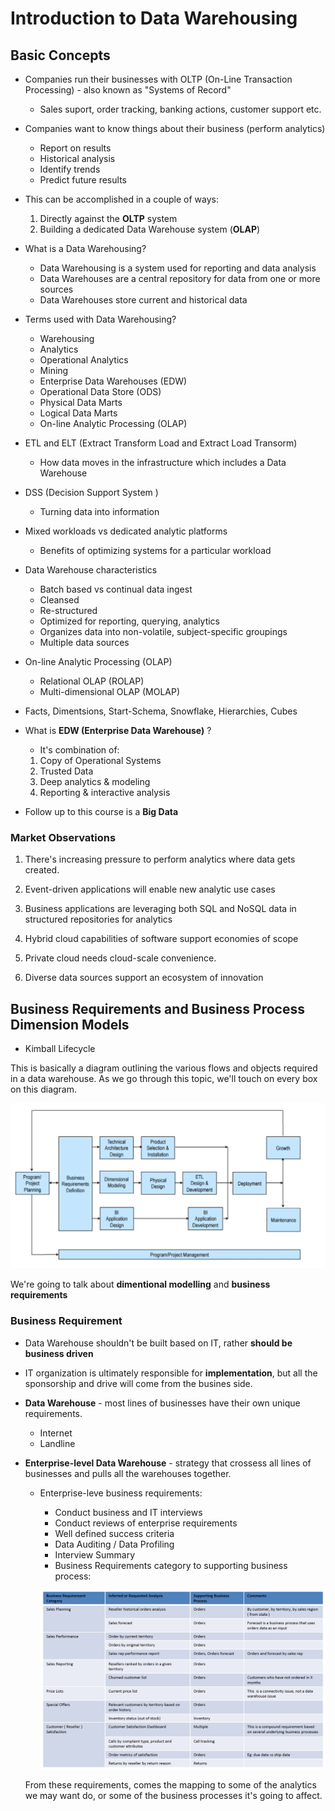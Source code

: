 # Introduction to Data Warehousing

## Basic Concepts

* Companies run their businesses with OLTP (On-Line Transaction Processing) - also known as "Systems of Record"
  * Sales suport, order tracking, banking actions, customer support etc.
  
* Companies want to know things about their business (perform analytics)
  * Report on results
  * Historical analysis
  * Identify trends
  * Predict future results
  
* This can be accomplished in a couple of ways: 
  1. Directly against the **OLTP** system
  2. Building a dedicated Data Warehouse system (**OLAP**)
  
* What is a Data Warehousing?
  * Data Warehousing is a system used for reporting and data analysis
  * Data Warehouses are a central repository for data from one or more sources
  * Data Warehouses store current and historical data

* Terms used with Data Warehousing?
  * Warehousing
  * Analytics
  * Operational Analytics
  * Mining
  * Enterprise Data Warehouses (EDW)
  * Operational Data Store (ODS)
  * Physical Data Marts
  * Logical Data Marts
  * On-line Analytic Processing (OLAP)
  
* ETL and ELT (Extract Transform Load and Extract Load Transorm)
  * How data moves in the infrastructure which includes a Data Warehouse
  
* DSS (Decision Support System ) 
  * Turning data into information
  
* Mixed workloads vs dedicated analytic platforms
  * Benefits of optimizing systems for a particular workload

* Data Warehouse characteristics
  * Batch based vs continual data ingest
  * Cleansed
  * Re-structured
  * Optimized for reporting, querying, analytics
  * Organizes data into non-volatile, subject-specific groupings
  * Multiple data sources
  
* On-line Analytic Processing (OLAP)
  * Relational OLAP (ROLAP)
  * Multi-dimensional OLAP (MOLAP)
  
* Facts, Dimentsions, Start-Schema, Snowflake, Hierarchies, Cubes


* What is **EDW (Enterprise Data Warehouse)** ?

  * It's  combination of:
  1. Copy of Operational Systems
  2. Trusted Data
  3. Deep analytics & modeling
  4. Reporting & interactive analysis
  
* Follow up to this course is a **Big Data**

### Market Observations

1. There's increasing pressure to perform analytics where data gets created.

2. Event-driven applications will enable new analytic use cases

3. Business applications are leveraging both SQL and NoSQL data in structured repositories for analytics

4. Hybrid cloud capabilities of software support economies of scope

5. Private cloud needs cloud-scale convenience.

6. Diverse data sources support an ecosystem of innovation


## Business Requirements and Business Process Dimension Models

* Kimball Lifecycle

This is basically a diagram outlining the various flows and objects required in a data warehouse. As we go through this topic, we'll touch on every box on this diagram.

![Kimball Lifecycle](week-2/images/kimball-lifecycle.png)

We're going to talk about **dimentional modelling** and **business requirements**

### Business Requirement

* Data Warehouse shouldn't be built based on IT, rather **should be business driven**
* IT organization is ultimately responsible for **implementation**, but all the sponsorship and drive will come from the busines side.

* **Data Warehouse** - most lines of businesses have their own unique requirements. 
  * Internet
  * Landline
* **Enterprise-level Data Warehouse** - strategy that crossess all lines of businesses and pulls all the warehouses together.
  * Enterprise-leve business requirements:
    - Conduct business and IT interviews
    - Conduct reviews of enterprise requirements
    - Well defined success criteria
    - Data Auditing / Data Profiling
    - Interview Summary
    - Business Requirements category to supporting business process:
    
    ![Alt](week-2/images/business-processes.png)
    
  From these requirements, comes the mapping to some of the analytics we may want do, or some of the business processes it's going to affect. 
    
    
    

























